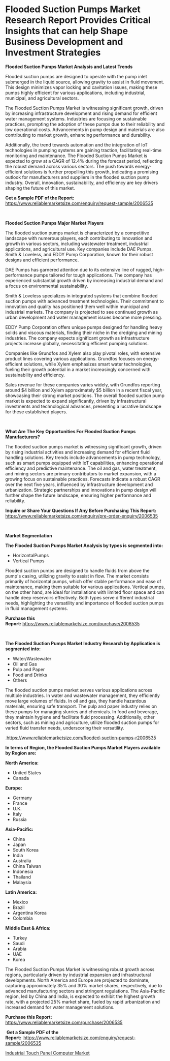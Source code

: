 <p><h1>Flooded Suction Pumps Market Research Report Provides Critical Insights that can help Shape Business Development and Investment Strategies</h1></p><p><strong>Flooded Suction Pumps Market Analysis and Latest Trends</strong></p>
<p><p>Flooded suction pumps are designed to operate with the pump inlet submerged in the liquid source, allowing gravity to assist in fluid movement. This design minimizes vapor locking and cavitation issues, making these pumps highly efficient for various applications, including industrial, municipal, and agricultural sectors.</p><p>The Flooded Suction Pumps Market is witnessing significant growth, driven by increasing infrastructure development and rising demand for efficient water management systems. Industries are focusing on sustainable practices, prompting the adoption of these pumps due to their reliability and low operational costs. Advancements in pump design and materials are also contributing to market growth, enhancing performance and durability.</p><p>Additionally, the trend towards automation and the integration of IoT technologies in pumping systems are gaining traction, facilitating real-time monitoring and maintenance. The Flooded Suction Pumps Market is expected to grow at a CAGR of 12.4% during the forecast period, reflecting the robust demand across various sectors. The push towards energy-efficient solutions is further propelling this growth, indicating a promising outlook for manufacturers and suppliers in the flooded suction pump industry. Overall, innovation, sustainability, and efficiency are key drivers shaping the future of this market.</p></p>
<p><strong>Get a Sample PDF of the Report:&nbsp;</strong> <a href="https://www.reliablemarketsize.com/enquiry/request-sample/2006535?utm_campaign=1167&utm_medium=2&utm_source=Github&utm_content=ia&utm_term=20022025&utm_id=flooded-suction-pumps">https://www.reliablemarketsize.com/enquiry/request-sample/2006535</a></p>
<p>&nbsp;</p>
<p><strong>Flooded Suction Pumps Major Market Players</strong></p>
<p><p>The flooded suction pumps market is characterized by a competitive landscape with numerous players, each contributing to innovation and growth in various sectors, including wastewater treatment, industrial applications, and agricultural use. Key companies include DAE Pumps, Smith & Loveless, and EDDY Pump Corporation, known for their robust designs and efficient performance.</p><p>DAE Pumps has garnered attention due to its extensive line of rugged, high-performance pumps tailored for tough applications. The company has experienced substantial growth driven by increasing industrial demand and a focus on environmental sustainability.</p><p>Smith & Loveless specializes in integrated systems that combine flooded suction pumps with advanced treatment technologies. Their commitment to innovation and quality has positioned them well within municipal and industrial markets. The company is projected to see continued growth as urban development and water management issues become more pressing.</p><p>EDDY Pump Corporation offers unique pumps designed for handling heavy solids and viscous materials, finding their niche in the dredging and mining industries. The company expects significant growth as infrastructure projects increase globally, necessitating efficient pumping solutions.</p><p>Companies like Grundfos and Xylem also play pivotal roles, with extensive product lines covering various applications. Grundfos focuses on energy-efficient solutions, while Xylem emphasizes smart water technologies, fueling their growth potential in a market increasingly concerned with sustainability and efficiency.</p><p>Sales revenue for these companies varies widely, with Grundfos reporting around $4 billion and Xylem approximately $5 billion in a recent fiscal year, showcasing their strong market positions. The overall flooded suction pump market is expected to expand significantly, driven by infrastructural investments and technological advances, presenting a lucrative landscape for these established players.</p></p>
<p>&nbsp;</p>
<p><strong>What Are The Key Opportunities For Flooded Suction Pumps Manufacturers?</strong></p>
<p><p>The flooded suction pumps market is witnessing significant growth, driven by rising industrial activities and increasing demand for efficient fluid handling solutions. Key trends include advancements in pump technology, such as smart pumps equipped with IoT capabilities, enhancing operational efficiency and predictive maintenance. The oil and gas, water treatment, and mining sectors are primary contributors to market expansion, with a growing focus on sustainable practices. Forecasts indicate a robust CAGR over the next five years, influenced by infrastructure development and urbanization. Strategic partnerships and innovations in pump design will further shape the future landscape, ensuring higher performance and reliability.</p></p>
<p><strong>Inquire or Share Your Questions If Any Before Purchasing This Report:</strong> <a href="https://www.reliablemarketsize.com/enquiry/pre-order-enquiry/2006535?utm_campaign=1167&utm_medium=2&utm_source=Github&utm_content=ia&utm_term=20022025&utm_id=flooded-suction-pumps">https://www.reliablemarketsize.com/enquiry/pre-order-enquiry/2006535</a></p>
<p>&nbsp;</p>
<p><strong>Market Segmentation</strong></p>
<p><strong>The Flooded Suction Pumps Market Analysis by types is segmented into:</strong></p>
<p><ul><li>HorizontalPumps</li><li>Vertical Pumps</li></ul></p>
<p><p>Flooded suction pumps are designed to handle fluids from above the pump's casing, utilizing gravity to assist in flow. The market consists primarily of horizontal pumps, which offer stable performance and ease of maintenance, making them suitable for various applications. Vertical pumps, on the other hand, are ideal for installations with limited floor space and can handle deep reservoirs effectively. Both types serve different industrial needs, highlighting the versatility and importance of flooded suction pumps in fluid management systems.</p></p>
<p><strong>Purchase this Report:&nbsp;</strong><a href="https://www.reliablemarketsize.com/purchase/2006535?utm_campaign=1167&utm_medium=2&utm_source=Github&utm_content=ia&utm_term=20022025&utm_id=flooded-suction-pumps">https://www.reliablemarketsize.com/purchase/2006535</a></p>
<p>&nbsp;</p>
<p><strong>The Flooded Suction Pumps Market Industry Research by Application is segmented into:</strong></p>
<p><ul><li>Water/Wastewater</li><li>Oil and Gas</li><li>Pulp and Paper</li><li>Food and Drinks</li><li>Others</li></ul></p>
<p><p>The flooded suction pumps market serves various applications across multiple industries. In water and wastewater management, they efficiently move large volumes of fluids. In oil and gas, they handle hazardous materials, ensuring safe transport. The pulp and paper industry relies on these pumps for managing slurries and chemicals. In food and beverage, they maintain hygiene and facilitate fluid processing. Additionally, other sectors, such as mining and agriculture, utilize flooded suction pumps for varied fluid transfer needs, underscoring their versatility.</p></p>
<p><a href="https://www.reliablemarketsize.com/flooded-suction-pumps-r2006535?utm_campaign=1167&utm_medium=2&utm_source=Github&utm_content=ia&utm_term=20022025&utm_id=flooded-suction-pumps">&nbsp;https://www.reliablemarketsize.com/flooded-suction-pumps-r2006535</a></p>
<p><strong>In terms of Region, the Flooded Suction Pumps Market Players available by Region are:</strong></p>
<p>
    <p> <strong> North America: </strong>
        <ul>
            <li>United States</li>
            <li>Canada</li>
        </ul>
        </p> 
    <p> <strong> Europe: </strong>
        <ul>
            <li>Germany</li>
            <li>France</li>
            <li>U.K.</li>
            <li>Italy</li>
            <li>Russia</li>
        </ul>
        </p> 
    <p> <strong> Asia-Pacific: </strong>
        <ul>
            <li>China</li>
            <li>Japan</li>
            <li>South Korea</li>
            <li>India</li>
            <li>Australia</li>
            <li>China Taiwan</li>
            <li>Indonesia</li>
            <li>Thailand</li>
            <li>Malaysia</li>
        </ul>
        </p> 
    <p> <strong> Latin America: </strong>
        <ul>
            <li>Mexico</li>
            <li>Brazil</li>
            <li>Argentina Korea</li>
            <li>Colombia</li>
        </ul>
        </p> 
    <p> <strong> Middle East & Africa: </strong>
        <ul>
            <li>Turkey</li>
            <li>Saudi</li>
            <li>Arabia</li>
            <li>UAE</li>
            <li>Korea</li>
        </ul>
    </p>
    </p>
<p><p>The Flooded Suction Pumps Market is witnessing robust growth across regions, particularly driven by industrial expansion and infrastructural developments. North America and Europe are projected to dominate, capturing approximately 35% and 30% market shares, respectively, due to advanced manufacturing sectors and stringent regulations. The Asia-Pacific region, led by China and India, is expected to exhibit the highest growth rate, with a projected 25% market share, fueled by rapid urbanization and increased demand for water management solutions.</p></p>
<p><strong>Purchase this Report: </strong><a href="https://www.reliablemarketsize.com/purchase/2006535?utm_campaign=1167&utm_medium=2&utm_source=Github&utm_content=ia&utm_term=20022025&utm_id=flooded-suction-pumps">https://www.reliablemarketsize.com/purchase/2006535</a></p>
<p>&nbsp;<strong>Get a Sample PDF of the Report:&nbsp;&nbsp;</strong><a href="https://www.reliablemarketsize.com/enquiry/request-sample/2006535?utm_campaign=1167&utm_medium=2&utm_source=Github&utm_content=ia&utm_term=20022025&utm_id=flooded-suction-pumps">https://www.reliablemarketsize.com/enquiry/request-sample/2006535</a></p>
<p><strong></strong></p>
<p><p><a href="https://github.com/netkobayoya/Market-Research-Report-List-1/blob/main/industrial-touch-panel-computer-market.md?utm_campaign=1167&utm_medium=2&utm_source=Github&utm_content=ia&utm_term=20022025&utm_id=flooded-suction-pumps">Industrial Touch Panel Computer Market</a></p></p>